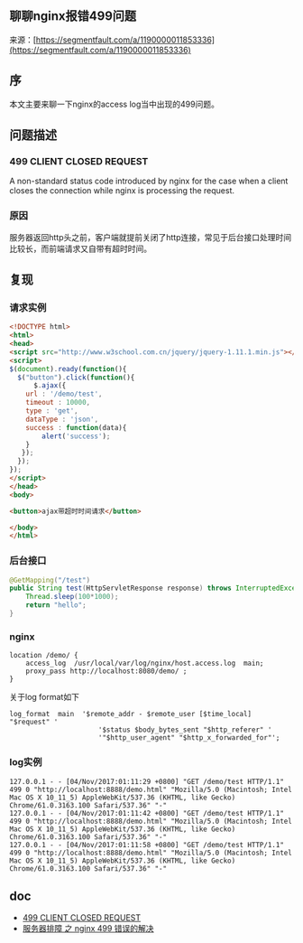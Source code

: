 ## 聊聊nginx报错499问题

来源：[https://segmentfault.com/a/1190000011853336](https://segmentfault.com/a/1190000011853336)


## 序

本文主要来聊一下nginx的access log当中出现的499问题。
## 问题描述
### 499 CLIENT CLOSED REQUEST

A non-standard status code introduced by nginx for the case when a client closes the connection while nginx is processing the request.
### 原因

服务器返回http头之前，客户端就提前关闭了http连接，常见于后台接口处理时间比较长，而前端请求又自带有超时时间。
## 复现
### 请求实例

```html
<!DOCTYPE html>
<html>
<head>
<script src="http://www.w3school.com.cn/jquery/jquery-1.11.1.min.js"></script>
<script>
$(document).ready(function(){
  $("button").click(function(){
      $.ajax({
    url : '/demo/test',
    timeout : 10000,
    type : 'get',
    dataType : 'json',
    success : function(data){
        alert('success');
    }
   });
  });
});
</script>
</head>
<body>

<button>ajax带超时时间请求</button>

</body>
</html>
```
### 后台接口

```java
@GetMapping("/test")
public String test(HttpServletResponse response) throws InterruptedException {
    Thread.sleep(100*1000);
    return "hello";
}
```
### nginx

```nginx
location /demo/ {
    access_log  /usr/local/var/log/nginx/host.access.log  main;
    proxy_pass http://localhost:8080/demo/ ;
}
```

关于log format如下

```nginx
log_format  main  '$remote_addr - $remote_user [$time_local] "$request" '
                      '$status $body_bytes_sent "$http_referer" '
                      '"$http_user_agent" "$http_x_forwarded_for"';
```
### log实例

```
127.0.0.1 - - [04/Nov/2017:01:11:29 +0800] "GET /demo/test HTTP/1.1" 499 0 "http://localhost:8888/demo.html" "Mozilla/5.0 (Macintosh; Intel Mac OS X 10_11_5) AppleWebKit/537.36 (KHTML, like Gecko) Chrome/61.0.3163.100 Safari/537.36" "-"
127.0.0.1 - - [04/Nov/2017:01:11:42 +0800] "GET /demo/test HTTP/1.1" 499 0 "http://localhost:8888/demo.html" "Mozilla/5.0 (Macintosh; Intel Mac OS X 10_11_5) AppleWebKit/537.36 (KHTML, like Gecko) Chrome/61.0.3163.100 Safari/537.36" "-"
127.0.0.1 - - [04/Nov/2017:01:11:58 +0800] "GET /demo/test HTTP/1.1" 499 0 "http://localhost:8888/demo.html" "Mozilla/5.0 (Macintosh; Intel Mac OS X 10_11_5) AppleWebKit/537.36 (KHTML, like Gecko) Chrome/61.0.3163.100 Safari/537.36" "-"
```
## doc


* [499 CLIENT CLOSED REQUEST][0]
* [服务器排障 之 nginx 499 错误的解决][1]


[0]: https://httpstatuses.com/499
[1]: http://yucanghai.blog.51cto.com/5260262/1713803